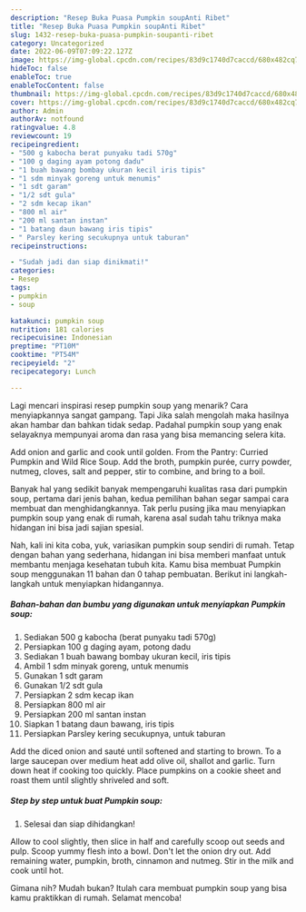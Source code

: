 ```yaml
---
description: "Resep Buka Puasa Pumpkin soupAnti Ribet"
title: "Resep Buka Puasa Pumpkin soupAnti Ribet"
slug: 1432-resep-buka-puasa-pumpkin-soupanti-ribet
category: Uncategorized
date: 2022-06-09T07:09:22.127Z
image: https://img-global.cpcdn.com/recipes/83d9c1740d7caccd/680x482cq70/pumpkin-soup-foto-resep-utama.jpg
hideToc: false
enableToc: true
enableTocContent: false
thumbnail: https://img-global.cpcdn.com/recipes/83d9c1740d7caccd/680x482cq70/pumpkin-soup-foto-resep-utama.jpg
cover: https://img-global.cpcdn.com/recipes/83d9c1740d7caccd/680x482cq70/pumpkin-soup-foto-resep-utama.jpg
author: Admin
authorAv: notfound
ratingvalue: 4.8
reviewcount: 19
recipeingredient:
- "500 g kabocha berat punyaku tadi 570g"
- "100 g daging ayam potong dadu"
- "1 buah bawang bombay ukuran kecil iris tipis"
- "1 sdm minyak goreng untuk menumis"
- "1 sdt garam"
- "1/2 sdt gula"
- "2 sdm kecap ikan"
- "800 ml air"
- "200 ml santan instan"
- "1 batang daun bawang iris tipis"
- " Parsley kering secukupnya untuk taburan"
recipeinstructions:

- "Sudah jadi dan siap dinikmati!"
categories:
- Resep
tags:
- pumpkin
- soup

katakunci: pumpkin soup 
nutrition: 181 calories
recipecuisine: Indonesian
preptime: "PT10M"
cooktime: "PT54M"
recipeyield: "2"
recipecategory: Lunch

---
```



Lagi mencari inspirasi resep pumpkin soup yang menarik? Cara menyiapkannya sangat gampang. Tapi Jika salah mengolah maka hasilnya akan hambar dan bahkan tidak sedap. Padahal pumpkin soup yang enak selayaknya mempunyai aroma dan rasa yang bisa memancing selera kita.


Add onion and garlic and cook until golden. From the Pantry: Curried Pumpkin and Wild Rice Soup. Add the broth, pumpkin purée, curry powder, nutmeg, cloves, salt and pepper, stir to combine, and bring to a boil.

Banyak hal yang sedikit banyak mempengaruhi kualitas rasa dari pumpkin soup, pertama dari jenis bahan, kedua pemilihan bahan segar sampai cara membuat dan menghidangkannya. Tak perlu pusing jika mau menyiapkan pumpkin soup yang enak di rumah, karena asal sudah tahu triknya maka hidangan ini bisa jadi sajian spesial.


Nah, kali ini kita coba, yuk, variasikan pumpkin soup sendiri di rumah. Tetap dengan bahan yang sederhana, hidangan ini bisa memberi manfaat untuk membantu menjaga kesehatan tubuh kita. Kamu bisa membuat Pumpkin soup menggunakan 11 bahan dan 0 tahap pembuatan. Berikut ini langkah-langkah untuk menyiapkan hidangannya.

<!--inarticleads1-->

##### Bahan-bahan dan bumbu yang digunakan untuk menyiapkan Pumpkin soup:

1. Sediakan 500 g kabocha (berat punyaku tadi 570g)
1. Persiapkan 100 g daging ayam, potong dadu
1. Sediakan 1 buah bawang bombay ukuran kecil, iris tipis
1. Ambil 1 sdm minyak goreng, untuk menumis
1. Gunakan 1 sdt garam
1. Gunakan 1/2 sdt gula
1. Persiapkan 2 sdm kecap ikan
1. Persiapkan 800 ml air
1. Persiapkan 200 ml santan instan
1. Siapkan 1 batang daun bawang, iris tipis
1. Persiapkan  Parsley kering secukupnya, untuk taburan


Add the diced onion and sauté until softened and starting to brown. To a large saucepan over medium heat add olive oil, shallot and garlic. Turn down heat if cooking too quickly. Place pumpkins on a cookie sheet and roast them until slightly shriveled and soft. 

<!--inarticleads2-->

##### Step by step untuk buat Pumpkin soup:


1. Selesai dan siap dihidangkan!

Allow to cool slightly, then slice in half and carefully scoop out seeds and pulp. Scoop yummy flesh into a bowl. Don&#39;t let the onion dry out. Add remaining water, pumpkin, broth, cinnamon and nutmeg. Stir in the milk and cook until hot. 

Gimana nih? Mudah bukan? Itulah cara membuat pumpkin soup yang bisa kamu praktikkan di rumah. Selamat mencoba!

